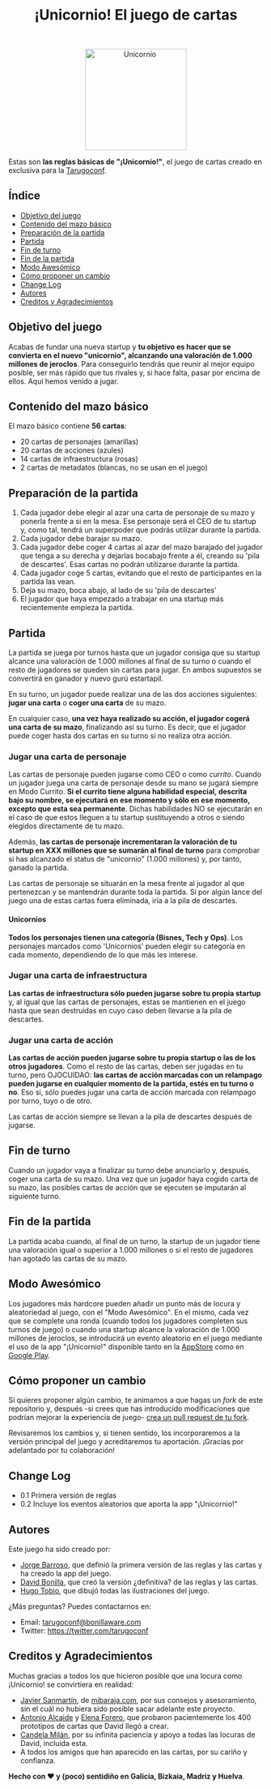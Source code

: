 <h1 align="center">¡Unicornio! El juego de cartas</h1> <br>
<p align="center">
    <img alt="Unicornio" title="Manfred" src="https://github.com/tarugoconf/unicornio_reglas/blob/master/header.png?raw=true" width="200">
</p>

Estas son **las reglas básicas de "¡Unicornio!"**, el juego de cartas creado en exclusiva para la [Tarugoconf](https://www.tarugoconf.com/).

## Índice

- [Objetivo del juego](#objetivo-del-juego)
- [Contenido del mazo básico](#contenido-del-mazo-básico)
- [Preparación de la partida](#preparación-de-la-partida)
- [Partida](#partida)
- [Fin de turno](#fin-de-turno)
- [Fin de la partida](#fin-de-la-partida)
- [Modo Awesómico](#modo-awesómico)
- [Cómo proponer un cambio](#cómo-proponer-un-cambio)
- [Change Log](#change-log)
- [Autores](#autores)
- [Creditos y Agradecimientos](#creditos-y-agradecimientos)

## Objetivo del juego

Acabas de fundar una nueva startup y **tu objetivo es hacer que se convierta en el nuevo "unicornio", alcanzando una valoración de 1.000 millones de jeroclos**. Para conseguirlo tendrás que reunir al mejor equipo posible, ser más rápido que tus rivales y, si hace falta, pasar por encima de ellos. Aquí hemos venido a jugar.

## Contenido del mazo básico

El mazo básico contiene **56 cartas**:

* 20 cartas de personajes (amarillas)
* 20 cartas de acciones (azules)
* 14 cartas de infraestructura (rosas)
* 2 cartas de metadatos (blancas, no se usan en el juego)

## Preparación de la partida

1. Cada jugador debe elegir al azar una carta de personaje de su mazo y ponerla frente a si en la mesa. Ese personaje será el CEO de tu startup y, como tal, tendrá un superpoder que podrás utilizar durante la partida.
1. Cada jugador debe barajar su mazo.
1. Cada jugador debe coger 4 cartas al azar del mazo barajado del jugador que tenga a su derecha y dejarlas bocabajo frente a él, creando su 'pila de descartes'. Esas cartas no podrán utilizarse durante la partida.
1. Cada jugador coge 5 cartas, evitando que el resto de participantes en la partida las vean.
1. Deja su mazo, boca abajo, al lado de su 'pila de descartes'
1. El jugador que haya empezado a trabajar en una startup más recientemente empieza la partida.

## Partida

La partida se juega por turnos hasta que un jugador consiga que su startup alcance una valoración de 1.000 millones al final de su turno o cuando el resto de jugadores se queden sin cartas para jugar. En ambos supuestos se convertirá en ganador y nuevo gurú estartapil.

En su turno, un jugador puede realizar una de las dos acciones siguientes: **jugar una carta** o **coger una carta** de su mazo.

En cualquier caso, **una vez haya realizado su acción, el jugador cogerá una carta de su mazo**, finalizando así su turno. Es decir, que el jugador puede coger hasta dos cartas en su turno si no realiza otra acción.

### Jugar una carta de personaje

Las cartas de personaje pueden jugarse como CEO o como *currito*. Cuando un jugador juega una carta de personaje desde su mano se jugará siempre en Modo Currito. **Si el currito tiene alguna habilidad especial, descrita bajo su nombre, se ejecutará en ese momento y sólo en ese momento, excepto que esta sea permanente**. Dichas habilidades NO se ejecutarán en el caso de que estos lleguen a tu startup sustituyendo a otros o siendo elegidos directamente de tu mazo.

Además, **las cartas de personaje incrementaran la valoración de tu startup en XXX millones que se sumarán al final de turno** para comprobar si has alcanzado el status de "unicornio" (1.000 millones) y, por tanto, ganado la partida. 

Las cartas de personaje se situarán en la mesa frente al jugador al que pertenezcan y se mantendrán durante toda la partida. Si por algún lance del juego una de estas cartas fuera eliminada, iría a la pila de descartes.

#### Unicornios

**Todos los personajes tienen una categoría (Bisnes, Tech y Ops)**. Los personajes marcados como 'Unicornios' pueden elegir su categoría en cada momento, dependiendo de lo que más les interese.


### Jugar una carta de infraestructura

**Las cartas de infraestructura sólo pueden jugarse sobre tu propia startup** y, al igual que las cartas de personajes, estas se mantienen en el juego hasta que sean destruidas en cuyo caso deben llevarse a la pila de descartes.

### Jugar una carta de acción

**Las cartas de acción pueden jugarse sobre tu propia startup o las de los otros jugadores**. Como el resto de las cartas, deben ser jugadas en tu turno, pero OJOCUIDAO: **las cartas de acción marcadas con un relampago pueden jugarse en cualquier momento de la partida, estés en tu turno o no**. Eso si, sólo puedes jugar una carta de acción marcada con relampago por turno, tuyo o de otro.

Las cartas de acción siempre se llevan a la pila de descartes después de jugarse.

## Fin de turno

Cuando un jugador vaya a finalizar su turno debe anunciarlo y, después, coger una carta de su mazo. Una vez que un jugador haya cogido carta de su mazo, las posibles cartas de acción que se ejecuten se imputarán al siguiente turno.

## Fin de la partida

La partida acaba cuando, al final de un turno, la startup de un jugador tiene una valoración igual o superior a 1.000 millones o si el resto de jugadores han agotado las cartas de su mazo.

## Modo Awesómico

Los jugadores más hardcore pueden añadir un punto más de locura y aleatoriedad al juego, con el "Modo Awesómico". En el mismo, cada vez que se complete una ronda (cuando todos los jugadores completen sus turnos de juego) o cuando una startup alcance la valoración de 1.000 millones de jeroclos, se introducirá un evento aleatorio en el juego mediante el uso de la app "¡Unicornio!" disponible tanto en la [AppStore](https://apps.apple.com/es/app/unicornio/id1483220208?l=es&ls=1) como en [Google Play](https://play.google.com/store/apps/details?id=com.bonillaware.unicorn&hl=es-419).

## Cómo proponer un cambio

Si quieres proponer algún cambio, te animamos a que hagas un *fork* de este repositorio y, después -si crees que has introducido modificaciones que podrían mejorar la experiencia de juego- [crea un pull request de tu fork](https://help.github.com/articles/creating-a-pull-request-from-a-fork/).

Revisaremos los cambios y, si tienen sentido, los incorporaremos a la versión principal del juego y acreditaremos tu aportación. ¡Gracias por adelantado por tu colaboración!

## Change Log

* 0.1 Primera versión de reglas
* 0.2 Incluye los eventos aleatorios que aporta la app "¡Unicornio!"


## Autores

Este juego ha sido creado por:

* [Jorge Barroso](https://twitter.com/flipper83), que definió la primera versión de las reglas y las cartas y ha creado la app del juego.
* [David Bonilla](https://twitter.com/david_bonilla), que creó la versión ¿definitiva? de las reglas y las cartas.
* [Hugo Tobio](https://twitter.com/HugoTobio), que dibujó todas las ilustraciones del juego.


¿Más preguntas? Puedes contactarnos en:

* Email: tarugoconf@bonillaware.com
* Twitter: https://twitter.com/tarugoconf


## Creditos y Agradecimientos

Muchas gracias a todos los que hicieron posible que una locura como ¡Unicornio! se convirtiera en realidad:

* [Javier Sanmartín](https://twitter.com/javisam), de [mibaraja.com](http://www.mibaraja.com/), por sus consejos y asesoramiento, sin el cuál no hubiera sido posible sacar adelante este proyecto.
* [Antonio Alcaide](https://twitter.com/a_alcaide) y [Elena Forero](https://twitter.com/ElenaF_86), que probaron pacientemente los 400 prototipos de cartas que David llegó a crear.
* [Candela Milán](https://twitter.com/candelamd), por su infinita paciencia y apoyo a todas las locuras de David, incluida esta.
* A todos los amigos que han aparecido en las cartas, por su cariño y confianza.


**Hecho con ❤️ y (poco) sentidiño en Galicia, Bizkaia, Madriz y Huelva**.
